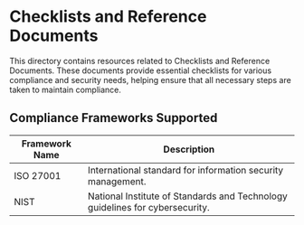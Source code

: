# Checklists and Reference Documents

This directory contains resources related to Checklists and Reference Documents. These documents provide essential checklists for various compliance and security needs, helping ensure that all necessary steps are taken to maintain compliance.

## Compliance Frameworks Supported

| Framework Name | Description |
|----------------|-------------|
| ISO 27001      | International standard for information security management. |
| NIST           | National Institute of Standards and Technology guidelines for cybersecurity.